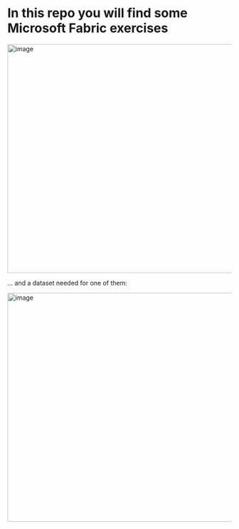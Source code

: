 # In this repo you will find some Microsoft Fabric exercises

<img width="514" alt="image" src="https://github.com/user-attachments/assets/1a23c58c-301c-4670-99ac-b9ea91528b2f">



... and a dataset needed for one of them:

<img width="514" alt="image" src="https://github.com/user-attachments/assets/bdca7fb4-59e2-4187-ab3b-98d6fd0c2b68">
